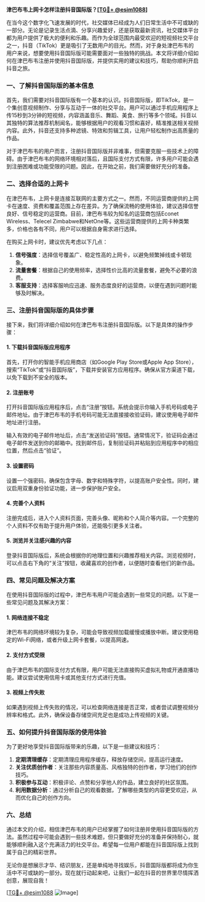 **津巴布韦上网卡怎样注册抖音国际版？[[TG💪+ @esim1088](https://t.me/s/esim1088)]**

在当今这个数字化飞速发展的时代，社交媒体已经成为人们日常生活中不可或缺的一部分。无论是记录生活点滴、分享兴趣爱好，还是获取最新资讯，社交媒体平台都为用户提供了极大的便利和乐趣。而作为全球范围内最受欢迎的短视频社交平台之一，抖音（TikTok）更是吸引了无数用户的目光。然而，对于身处津巴布韦的用户来说，想要使用抖音国际版可能需要面对一些独特的挑战。本文将详细介绍如何在津巴布韦注册并使用抖音国际版，并提供实用的建议和技巧，帮助你顺利开启抖音之旅。

### **一、了解抖音国际版的基本信息**

首先，我们需要对抖音国际版有一个基本的认识。抖音国际版，即TikTok，是一个集创意视频制作、分享与互动于一体的社交平台。用户可以通过手机应用程序上传15秒到3分钟的短视频，内容涵盖音乐、舞蹈、美食、旅行等多个领域。抖音以其独特的算法推荐机制闻名，能够根据用户的观看习惯和喜好，精准推送相关视频内容。此外，抖音还支持多种滤镜、特效和剪辑工具，让用户轻松制作出高质量的作品。

对于津巴布韦的用户而言，注册抖音国际版并非难事，但需要克服一些技术上的障碍。由于津巴布韦的网络环境相对落后，且国际支付方式有限，许多用户可能会遇到注册困难或功能受限的问题。因此，在开始之前，我们需要做好充分的准备。

### **二、选择合适的上网卡**

在津巴布韦，上网卡是连接互联网的主要方式之一。然而，不同运营商提供的上网卡在速度、资费和覆盖范围上存在差异。为了确保流畅的使用体验，建议选择信誉良好、信号稳定的运营商。目前，津巴布韦较为知名的运营商包括Econet Wireless、Telecel Zimbabwe和NetOne等。这些运营商提供的上网卡种类繁多，价格也各有不同，用户可以根据自身需求进行选择。

在购买上网卡时，建议优先考虑以下几点：
1. **信号强度**：选择信号覆盖广、稳定性高的上网卡，以避免频繁掉线或卡顿现象。
2. **流量套餐**：根据自己的使用频率，选择性价比高的流量套餐，避免不必要的浪费。
3. **客服支持**：选择客服响应迅速、服务态度良好的运营商，以便在遇到问题时能够及时解决。

### **三、注册抖音国际版的具体步骤**

接下来，我们将详细介绍如何在津巴布韦注册抖音国际版。以下是具体的操作步骤：

#### **1. 下载抖音国际版应用程序**
首先，打开你的智能手机应用商店（如Google Play Store或Apple App Store），搜索“TikTok”或“抖音国际版”，下载并安装官方应用程序。确保从官方渠道下载，以免下载到不安全的版本。

#### **2. 注册账号**
打开抖音国际版应用程序后，点击“注册”按钮。系统会提示你输入手机号码或电子邮件地址。由于津巴布韦的手机号码可能无法直接接收验证码，建议使用电子邮件地址进行注册。

输入有效的电子邮件地址后，点击“发送验证码”按钮。通常情况下，验证码会通过电子邮件发送到你的邮箱中。找到邮件后，复制验证码并粘贴到应用程序中的相应位置，然后点击“验证”。

#### **3. 设置密码**
设置一个强密码，确保包含字母、数字和特殊字符，以提高账户安全性。同时，建议启用双重身份验证功能，进一步保护账户安全。

#### **4. 完善个人资料**
注册完成后，进入个人资料页面，完善头像、昵称和个人简介等内容。一个完整的个人资料不仅有助于提升用户体验，还能吸引更多关注者。

#### **5. 浏览并关注感兴趣的内容**
登录抖音国际版后，系统会根据你的地理位置和兴趣推荐相关内容。浏览视频时，可以点击右下角的“关注”按钮，收藏喜欢的创作者，以便随时查看他们的新作品。

### **四、常见问题及解决方案**

在使用抖音国际版的过程中，津巴布韦用户可能会遇到一些常见的问题。以下是一些常见问题及其解决方案：

#### **1. 网络连接不稳定**
津巴布韦的网络环境较为复杂，可能会导致视频加载缓慢或播放中断。建议使用稳定的Wi-Fi网络，或者升级上网卡套餐，以提高网速。

#### **2. 支付方式受限**
由于津巴布韦的国际支付方式有限，用户可能无法直接购买虚拟礼物或开通直播功能。建议尝试使用信用卡或其他支付方式进行充值。

#### **3. 视频上传失败**
如果遇到视频上传失败的情况，可以检查网络连接是否正常，或者尝试调整视频分辨率和格式。此外，确保设备存储空间充足也是成功上传视频的关键。

### **五、如何提升抖音国际版的使用体验**

为了更好地享受抖音国际版带来的乐趣，以下是一些建议和技巧：

1. **定期清理缓存**：定期清理应用程序缓存，释放存储空间，提高运行速度。
2. **关注优质创作者**：关注那些内容质量高、风格独特的创作者，学习他们的创作技巧。
3. **积极参与互动**：积极评论、点赞和分享他人的作品，建立良好的社区氛围。
4. **利用数据分析**：通过分析自己的观看数据，了解哪些类型的内容更受欢迎，从而优化自己的创作方向。

### **六、总结**

通过本文的介绍，相信津巴布韦的用户已经掌握了如何注册并使用抖音国际版的方法。虽然过程中可能会遇到一些技术难题，但只要做好充分的准备并保持耐心，就能够顺利融入这个充满活力的社交平台。希望每一位用户都能在抖音国际版上找到属于自己的精彩世界。

无论你是想展示才华、结识朋友，还是单纯地寻找娱乐，抖音国际版都将成为你生活中不可或缺的一部分。现在就行动起来吧，让我们一起在抖音的世界里尽情挥洒创意，展现自我！

[[TG💪+ @esim1088](https://t.me/s/esim1088) ![Image](https://i.postimg.cc/4NQfJmqS/Snipaste-2025-05-13-00-14-12.png)]